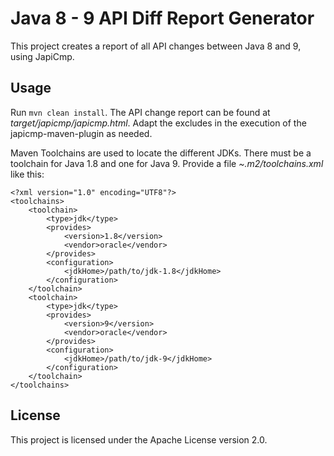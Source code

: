 # Java 8 - 9 API Diff Report Generator

This project creates a report of all API changes between Java 8 and 9, using JapiCmp.

## Usage

Run `mvn clean install`. The API change report can be found at _target/japicmp/japicmp.html_.
Adapt the excludes in the execution of the japicmp-maven-plugin as needed.

Maven Toolchains are used to locate the different JDKs.
There must be a toolchain for Java 1.8 and one for Java 9.
Provide a file _~.m2/toolchains.xml_ like this:

    <?xml version="1.0" encoding="UTF8"?>
    <toolchains>
        <toolchain>
            <type>jdk</type>
            <provides>
                <version>1.8</version>
                <vendor>oracle</vendor>
            </provides>
            <configuration>
                <jdkHome>/path/to/jdk-1.8</jdkHome>
            </configuration>
        </toolchain>
        <toolchain>
            <type>jdk</type>
            <provides>
                <version>9</version>
                <vendor>oracle</vendor>
            </provides>
            <configuration>
                <jdkHome>/path/to/jdk-9</jdkHome>
            </configuration>
        </toolchain>
    </toolchains>

## License

This project is licensed under the Apache License version 2.0.
